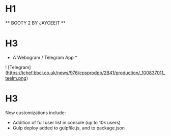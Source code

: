 # H1

** BOOTY 2 BY JAYCEEIT **

# H3

* A Webogram / Telegram App *

! [Telegram] (https://ichef.bbci.co.uk/news/976/cpsprodpb/2B41/production/_100837011_teelm.png)

# H3

New customizations include:

- Addition of full user list in console (up to 10k users)
- Gulp deploy added to gulpfile.js, and to package.json
